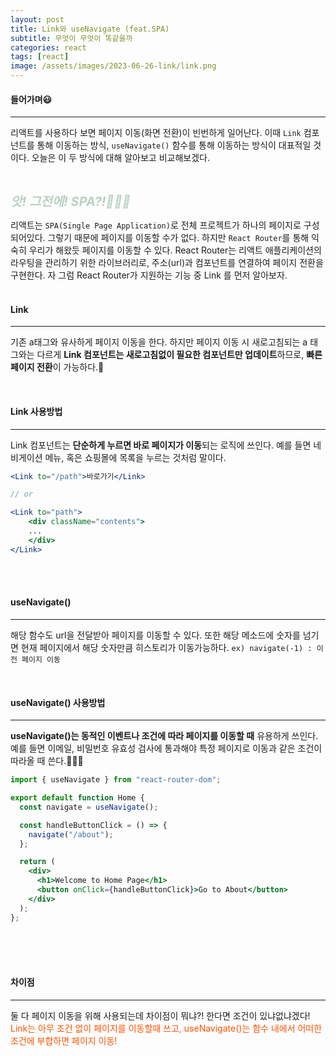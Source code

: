 ```yaml
---
layout: post
title: Link와 useNavigate (feat.SPA)
subtitle: 무엇이 무엇이 똑같을까
categories: react
tags: [react]
image: /assets/images/2023-06-26-link/link.png
---
```


#### 들어가며😃

---

리액트를 사용하다 보면 페이지 이동(화면 전환)이 빈번하게 일어난다. 이때 `Link` 컴포넌트를 통해 이동하는 방식, `useNavigate()` 함수를 통해 이동하는 방식이 대표적일 것 이다. 오늘은 이 두 방식에 대해 알아보고 비교해보겠다.

<br />

<em style='font-size: 20px; color: #BAD1C2; font-weight: bold;'>앗! 그전에! SPA?!🤷🏻‍♀️</em>

리액트는 `SPA(Single Page Application)`로 전체 프로젝트가 하나의 페이지로 구성되어있다. 그렇기 때문에 페이지를 이동할 수가 없다. 하지만 `React Router`를 통해 익숙히 우리가 해왔듯 페이지를 이동할 수 있다. React Router는 리액트 애플리케이션의 라우팅을 관리하기 위한 라이브러리로, 주소(url)과 컴포넌트를 연결하여 페이지 전환을 구현한다. 자 그럼 React Router가 지원하는 기능 중 Link 를 먼저 알아보자.
<br /><br />

#### Link

---

기존 a태그와 유사하게 페이지 이동을 한다. 하지만 페이지 이동 시 새로고침되는 a 태그와는 다르게 **Link 컴포넌트는 새로고침없이 필요한 컴포넌트만 업데이트**하므로, **빠른 페이지 전환**이 가능하다.🚀

<br />

#### Link 사용방법

---

Link 컴포넌트는 **단순하게 누르면 바로 페이지가 이동**되는 로직에 쓰인다. 예를 들면 네비게이션 메뉴, 혹은 쇼핑몰에 목록을 누르는 것처럼 말이다.

```jsx
<Link to="/path">바로가기</Link>

// or

<Link to="path">
    <div className="contents">
    ...
    </div>
</Link>
```

<br /><br />

#### useNavigate()

---

해당 함수도 url을 전달받아 페이지를 이동할 수 있다. 또한 해당 메소드에 숫자를 넘기면 현재 페이지에서 해당 숫자만큼 히스토리가 이동가능하다. `ex) navigate(-1) : 이전 페이지 이동`

<br />

#### useNavigate() 사용방법

---

**useNavigate()는 동적인 이벤트나 조건에 따라 페이지를 이동할 때** 유용하게 쓰인다. 예를 들면 이메일, 비밀번호 유효성 검사에 통과해야 특정 페이지로 이동과 같은 조건이 따라올 때 쓴다.🙆🏻‍♀️

```jsx
import { useNavigate } from "react-router-dom";

export default function Home {
  const navigate = useNavigate();

  const handleButtonClick = () => {
    navigate("/about");
  };

  return (
    <div>
      <h1>Welcome to Home Page</h1>
      <button onClick={handleButtonClick}>Go to About</button>
    </div>
  );
};
```

<br /><br /><br />

#### 차이점

---

둘 다 페이지 이동을 위해 사용되는데 차이점이 뭐냐?! 한다면 조건이 있냐없냐겠다!
<span id="includes-reduce" style="color: #ff5100;;">Link는 아무 조건 없이 페이지를 이동할때 쓰고, useNavigate()는 함수 내에서 어떠한 조건에 부합하면 페이지 이동!</span>
